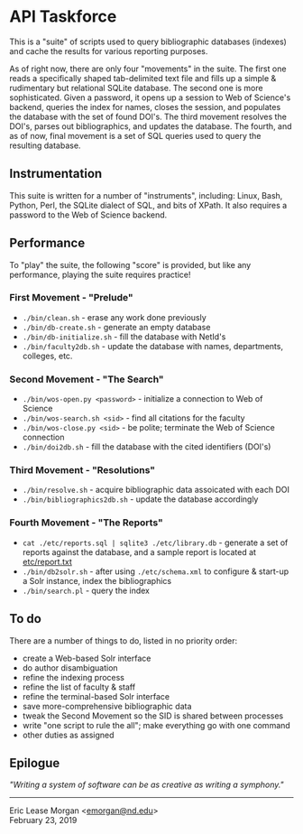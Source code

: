 # API Taskforce

This is a "suite" of scripts used to query bibliographic databases (indexes) and cache the results for various reporting purposes. 

As of right now, there are only four "movements" in the suite. The first one reads a specifically shaped tab-delimited text file and fills up a simple &amp; rudimentary but relational SQLite database. The second one is more sophisticated. Given a password, it opens up a session to Web of Science's backend, queries the index for names, closes the session, and populates the database with the set of found DOI's. The third movement resolves the DOI's, parses out bibliographics, and updates the database. The fourth, and as of now, final movement is a set of SQL queries used to query the resulting database.

## Instrumentation

This suite is written for a number of "instruments", including: Linux, Bash, Python, Perl, the SQLite dialect of SQL, and bits of XPath. It also requires a password to the Web of Science backend.

## Performance

To "play" the suite, the following "score" is provided, but like any performance, playing the suite requires practice!

### First Movement - "Prelude"
  * `./bin/clean.sh` - erase any work done previously
  * `./bin/db-create.sh` - generate an empty database
  * `./bin/db-initialize.sh` - fill the database with NetId's
  * `./bin/faculty2db.sh` - update the database with names, departments, colleges, etc.
 
### Second Movement - "The Search"
  * `./bin/wos-open.py <password>` - initialize a connection to Web of Science
  * `./bin/wos-search.sh <sid>` - find all citations for the faculty
  * `./bin/wos-close.py <sid>` - be polite; terminate the Web of Science connection
  * `./bin/doi2db.sh` - fill the database with the cited identifiers (DOI's)

### Third Movement - "Resolutions"
  * `./bin/resolve.sh` - acquire bibliographic data assoicated with each DOI
  * `./bin/bibliographics2db.sh` - update the database accordingly
  
### Fourth Movement - "The Reports"
  * `cat ./etc/reports.sql | sqlite3 ./etc/library.db` - generate a set of reports against the database, and a sample report is located at [etc/report.txt](./etc/report.txt)
  * `./bin/db2solr.sh` - after using `./etc/schema.xml` to configure &amp; start-up a Solr instance, index the bibliographics
  * `./bin/search.pl` - query the index

## To do
There are a number of things to do, listed in no priority order:
 
   * create a Web-based Solr interface
   * do author disambiguation
   * refine the indexing process
   * refine the list of faculty &amp; staff
   * refine the terminal-based Solr interface
   * save more-comprehensive bibliographic data
   * tweak the Second Movement so the SID is shared between processes
   * write "one script to rule the all"; make everything go with one command
   * other duties as assigned
  
## Epilogue

*"Writing a system of software can be as creative as writing a symphony."*

---
Eric Lease Morgan &lt;emorgan@nd.edu&gt;  
February 23, 2019

